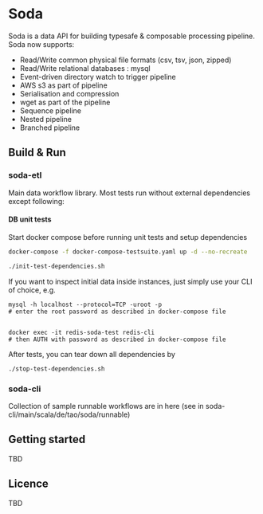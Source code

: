 # Soda

Soda is a data API for building typesafe & composable processing pipeline. Soda now supports:

- Read/Write common physical file formats (csv, tsv, json, zipped)
- Read/Write relational databases : mysql
- Event-driven directory watch to trigger pipeline
- AWS s3 as part of pipeline
- Serialisation and compression
- wget as part of the pipeline
- Sequence pipeline
- Nested pipeline
- Branched pipeline

## Build & Run

### soda-etl

Main data workflow library. Most tests run without external dependencies except following:

#### DB unit tests

Start docker compose before running unit tests and setup dependencies

```sh
docker-compose -f docker-compose-testsuite.yaml up -d --no-recreate

./init-test-dependencies.sh
```

If you want to inspect initial data inside instances, just simply use your CLI of choice, e.g.

```shell
mysql -h localhost --protocol=TCP -uroot -p
# enter the root password as described in docker-compose file


docker exec -it redis-soda-test redis-cli
# then AUTH with password as described in docker-compose file
```

After tests, you can tear down all dependencies by 

```shell
./stop-test-dependencies.sh
```


### soda-cli

Collection of sample runnable workflows are in here (see in soda-cli/main/scala/de/tao/soda/runnable)


## Getting started

TBD

## Licence

TBD
